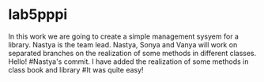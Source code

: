 # lab5pppi
In this work we are going to create a simple management sysyem for a library.
Nastya is the team lead. Nastya, Sonya and Vanya will work on separated branches on the realization of some methods in different classes.
Hello!
#Nastya's commit.
I have added the realization of some methods in class book and library
#It was quite easy!
